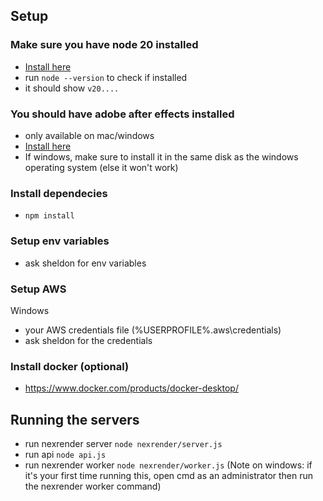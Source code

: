 ## Setup
### Make sure you have node 20 installed
- [Install here](https://nodejs.org/en/download/package-manager)
- run `node --version` to check if installed
- it should show `v20....`

### You should have adobe after effects installed
- only available on mac/windows
- [Install here](https://www.adobe.com/ph_en/products/aftereffects/free-trial-download.html)
- If windows, make sure to install it in the same disk as the windows operating system (else it won't work)

### Install dependecies
- `npm install`
### Setup env variables
- ask sheldon for env variables

### Setup AWS
Windows
- your AWS credentials file (%USERPROFILE%\.aws\credentials)
- ask sheldon for the credentials

### Install docker (optional)
- https://www.docker.com/products/docker-desktop/

## Running the servers
- run nexrender server `node nexrender/server.js`
- run api `node api.js`
- run nexrender worker `node nexrender/worker.js` (Note on windows: if it's your first time running this, open cmd as an administrator then run the nexrender worker command)
